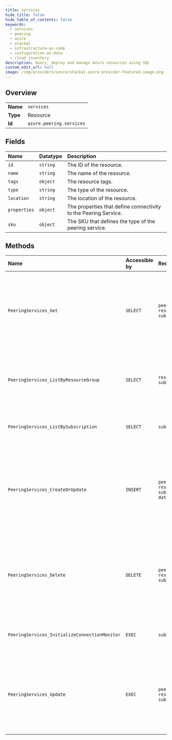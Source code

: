 ```yaml
---
title: services
hide_title: false
hide_table_of_contents: false
keywords:
  - services
  - peering
  - azure    
  - stackql
  - infrastructure-as-code
  - configuration-as-data
  - cloud inventory
description: Query, deploy and manage Azure resources using SQL
custom_edit_url: null
image: /img/providers/azure/stackql-azure-provider-featured-image.png
---
```

  
    

## Overview
<table><tbody>
<tr><td><b>Name</b></td><td><code>services</code></td></tr>
<tr><td><b>Type</b></td><td>Resource</td></tr>
<tr><td><b>Id</b></td><td><code>azure.peering.services</code></td></tr>
</tbody></table>

## Fields
| Name | Datatype | Description |
|:-----|:---------|:------------|
| `id` | `string` | The ID of the resource. |
| `name` | `string` | The name of the resource. |
| `tags` | `object` | The resource tags. |
| `type` | `string` | The type of the resource. |
| `location` | `string` | The location of the resource. |
| `properties` | `object` | The properties that define connectivity to the Peering Service. |
| `sku` | `object` | The SKU that defines the type of the peering service. |
## Methods
| Name | Accessible by | Required Params | Description |
|:-----|:--------------|:----------------|:------------|
| `PeeringServices_Get` | `SELECT` | `peeringServiceName, resourceGroupName, subscriptionId` | Gets an existing peering service with the specified name under the given subscription and resource group. |
| `PeeringServices_ListByResourceGroup` | `SELECT` | `resourceGroupName, subscriptionId` | Lists all of the peering services under the given subscription and resource group. |
| `PeeringServices_ListBySubscription` | `SELECT` | `subscriptionId` | Lists all of the peerings under the given subscription. |
| `PeeringServices_CreateOrUpdate` | `INSERT` | `peeringServiceName, resourceGroupName, subscriptionId, data__location` | Creates a new peering service or updates an existing peering with the specified name under the given subscription and resource group. |
| `PeeringServices_Delete` | `DELETE` | `peeringServiceName, resourceGroupName, subscriptionId` | Deletes an existing peering service with the specified name under the given subscription and resource group. |
| `PeeringServices_InitializeConnectionMonitor` | `EXEC` | `subscriptionId` | Initialize Peering Service for Connection Monitor functionality |
| `PeeringServices_Update` | `EXEC` | `peeringServiceName, resourceGroupName, subscriptionId` | Updates tags for a peering service with the specified name under the given subscription and resource group. |
